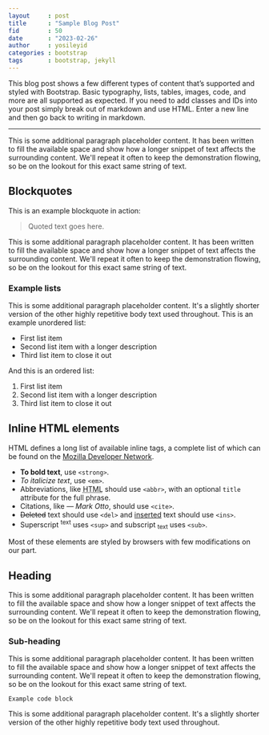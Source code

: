```yaml
---
layout     : post
title      : "Sample Blog Post"
fid        : 50 
date       : "2023-02-26"
author     : yosileyid
categories : bootstrap
tags       : bootstrap, jekyll
---
```



This blog post shows a few different types of content that’s supported and styled with Bootstrap. Basic typography, lists, tables, images, code, and more are all supported as expected. If you need to add classes and IDs into your post simply break out of markdown and use HTML. Enter a new line and then go back to writing in markdown.

* * *

This is some additional paragraph placeholder content. It has been written to fill the available space and show how a longer snippet of text affects the surrounding content. We'll repeat it often to keep the demonstration flowing, so be on the lookout for this exact same string of text.
<!--more-->
## Blockquotes

This is an example blockquote in action:

> Quoted text goes here.

This is some additional paragraph placeholder content. It has been written to fill the available space and show how a longer snippet of text affects the surrounding content. We'll repeat it often to keep the demonstration flowing, so be on the lookout for this exact same string of text.
### Example lists
This is some additional paragraph placeholder content. It's a slightly shorter version of the other highly repetitive body text used throughout. This is an example unordered list:
  
- First list item
- Second list item with a longer description
- Third list item to close it out

And this is an ordered list:

1. First list item
1. Second list item with a longer description
1. Third list item to close it out

## Inline HTML elements

HTML defines a long list of available inline tags, a complete list of which can be found on the [Mozilla Developer Network](https://developer.mozilla.org/en-US/docs/Web/HTML/Element).

<ul>
  <li><strong>To bold text</strong>, use <code class="language-plaintext highlighter-rouge">&lt;strong&gt;</code>.</li>
  <li><em>To italicize text</em>, use <code class="language-plaintext highlighter-rouge">&lt;em&gt;</code>.</li>
  <li>Abbreviations, like <abbr title="HyperText Markup Language">HTML</abbr> should use <code class="language-plaintext highlighter-rouge">&lt;abbr&gt;</code>, with an optional <code class="language-plaintext highlighter-rouge">title</code> attribute for the full phrase.</li>
  <li>Citations, like <cite>— Mark Otto</cite>, should use <code class="language-plaintext highlighter-rouge">&lt;cite&gt;</code>.</li>
  <li><del>Deleted</del> text should use <code class="language-plaintext highlighter-rouge">&lt;del&gt;</code> and <ins>inserted</ins> text should use <code class="language-plaintext highlighter-rouge">&lt;ins&gt;</code>.</li>
  <li>Superscript <sup>text</sup> uses <code class="language-plaintext highlighter-rouge">&lt;sup&gt;</code> and subscript <sub>text</sub> uses <code class="language-plaintext highlighter-rouge">&lt;sub&gt;</code>.</li>
</ul>

Most of these elements are styled by browsers with few modifications on our part.

## Heading

This is some additional paragraph placeholder content. It has been written to fill the available space and show how a longer snippet of text affects the surrounding content. We'll repeat it often to keep the demonstration flowing, so be on the lookout for this exact same string of text.

### Sub-heading

This is some additional paragraph placeholder content. It has been written to fill the available space and show how a longer snippet of text affects the surrounding content. We'll repeat it often to keep the demonstration flowing, so be on the lookout for this exact same string of text.</p>

`Example code block`

This is some additional paragraph placeholder content. It's a slightly shorter version of the other highly repetitive body text used throughout.